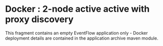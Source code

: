 # Docker : 2-node active active with proxy discovery

This fragment contains an empty EventFlow application only - Docker deployment
details are contained in the application archive maven module.